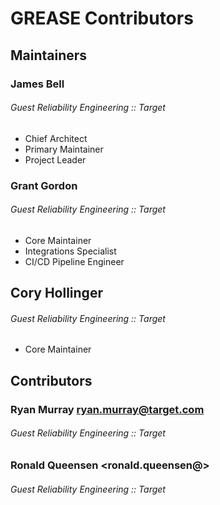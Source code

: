 # GREASE Contributors

## Maintainers

### James Bell
###### Guest Reliability Engineering :: Target
  * Chief Architect
  * Primary Maintainer
  * Project Leader

### Grant Gordon
###### Guest Reliability Engineering :: Target
  * Core Maintainer
  * Integrations Specialist
  * CI/CD Pipeline Engineer
  
## Cory Hollinger
###### Guest Reliability Engineering :: Target
  * Core Maintainer
  
## Contributors
  
### Ryan Murray <ryan.murray@target.com>
###### Guest Reliability Engineering :: Target

### Ronald Queensen <ronald.queensen@>
###### Guest Reliability Engineering :: Target